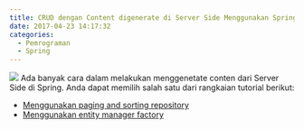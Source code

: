 ```yaml
---
title: CRUD dengan Content digenerate di Server Side Menggunakan Spring Data JPA dan Thymeleaf
date: 2017-04-23 14:17:32
categories:
  - Pemrograman
  - Spring
---
```

![](/images/springboot.png)
Ada banyak cara dalam melakukan menggenetate conten dari Server Side di Spring. Anda dapat memilih salah satu dari rangkaian tutorial berikut:
- [Menggunakan paging and sorting repository](https://ciazhar.github.io/2017/04/23/pemrograman/spring/3.2.1-menggunakan-paging-and-sorting-repository/)
- [Menggunakan entity manager factory](https://ciazhar.github.io/2017/04/23/pemrograman/spring/3.2.2-menggunakan-entity-manager-factory/)
